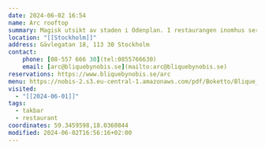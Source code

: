 ```yaml
---
date: 2024-06-02 16:54
name: Arc rooftop
summary: Magisk utsikt av staden i Odenplan. I restaurangen inomhus serveras en asian fusion-style sharing set menu samt á la carte rätter från olika delar av Asien.
location: "[[Stockholm]]"
address: Gävlegatan 18, 113 30 Stockholm
contact: 
	phone: [08-557 666 30](tel:0855766630)
	email: [arc@bliquebynobis.se](mailto:arc@bliquebynobis.se) 
reservations: https://www.bliquebynobis.se/arc
menu: https://nobis-2.s3.eu-central-1.amazonaws.com/pdf/Boketto/Blique_Arc-Rooftop_Matmeny_A4-2.pdf
visited:
  - "[[2024-06-01]]"
tags:
  - takbar
  - restaurant
coordinates: 59.3459598,18.0360844
modified: 2024-06-02T16:56:16+02:00
---
```

